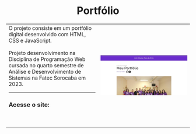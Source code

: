 <h1 align="center">Portfólio </h1>
<table border=0>
<tr> <td width="50%">
O projeto consiste em um portfólio digital desenvolvido com HTML, CSS e JavaScript.
<br>
 <br>
Projeto desenvolvimento na Disciplina de Programação Web cursada no quarto semestre de Análise e Desenvolvimento de Sistemas na Fatec Sorocaba em 2023.
 <br>
<hr>
<h3>Acesse o site:</h3> 
<br><br>
 </td>
 <td width="50%">
<p align="center">
<img src="/portfolio.jpg" width="100%"/>
  </p>
   </td></tr>
</table>
